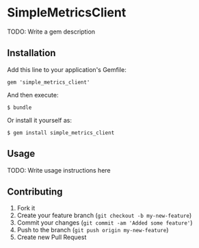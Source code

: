 # SimpleMetricsClient

TODO: Write a gem description

## Installation

Add this line to your application's Gemfile:

    gem 'simple_metrics_client'

And then execute:

    $ bundle

Or install it yourself as:

    $ gem install simple_metrics_client

## Usage

TODO: Write usage instructions here

## Contributing

1. Fork it
2. Create your feature branch (`git checkout -b my-new-feature`)
3. Commit your changes (`git commit -am 'Added some feature'`)
4. Push to the branch (`git push origin my-new-feature`)
5. Create new Pull Request
